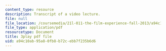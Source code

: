 ```yaml
---
content_type: resource
description: Transcript of a video lecture.
file: null
file_location: /coursemedia/21l-011-the-film-experience-fall-2013/a94c10ab95a80fb8b72cebb7f235b6d6_oocw6x_kCQs.pdf
file_type: application/pdf
resourcetype: Document
title: 3play pdf file
uid: a94c10ab-95a8-0fb8-b72c-ebb7f235b6d6
---
```

